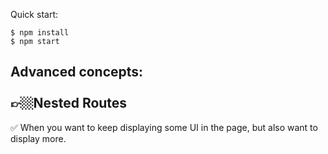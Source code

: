 Quick start:

```
$ npm install
$ npm start
````
Advanced concepts:
<br />
<br />
👉🏼Nested Routes
--------------
✅ When you want to keep displaying some UI in the page, but also want to display more.

